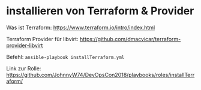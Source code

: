 installieren von Terraform & Provider
=

Was ist Terraform: https://www.terraform.io/intro/index.html

Terraform Provider für libvirt: https://github.com/dmacvicar/terraform-provider-libvirt

Befehl: ```ansible-playbook installTerraform.yml```

Link zur Rolle:
https://github.com/JohnnyW74/DevOpsCon2018/playbooks/roles/installTerraform/